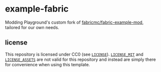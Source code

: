 # example-fabric

Modding Playground's custom fork of [fabricmc/fabric-example-mod](https://github.com/fabricmc/fabric-example-mod), tailored for our own needs.

## license
This repository is licensed under CC0 (see [`LICENSE`](/LICENSE)). [`LICENSE_MIT`](/LICENSE_MIT) and [`LICENSE_ASSETS`](/LICENSE_ASSETS) are not valid for this repository and instead are simply there for convenience when using this template.
